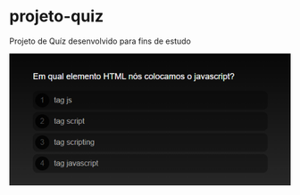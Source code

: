 # projeto-quiz
 Projeto de Quíz desenvolvido para fins de estudo

 <a href="https://fernandoromeroalves.github.io/projeto-quiz/
"><img src="Captura.png" alt=""></a>
